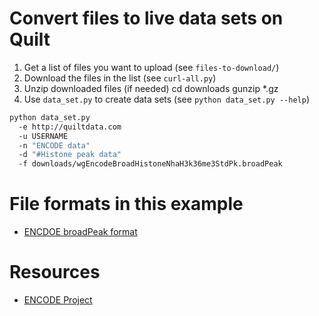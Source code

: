 # Convert files to live data sets on Quilt
1. Get a list of files you want to upload (see `files-to-download/`)
2. Download the files in the list (see `curl-all.py`)
3. Unzip downloaded files (if needed)
        cd downloads
        gunzip *.gz
4. Use `data_set.py` to create data sets (see `python data_set.py --help`)
```bash
python data_set.py
  -e http://quiltdata.com
  -u USERNAME
  -n "ENCODE data"
  -d "#Histone peak data"
  -f downloads/wgEncodeBroadHistoneNhaH3k36me3StdPk.broadPeak
```


# File formats in this example
* [ENCDOE broadPeak format](https://genome.ucsc.edu/FAQ/FAQformat.html#format13)

# Resources
* [ENCODE Project](https://www.encodeproject.org/)
